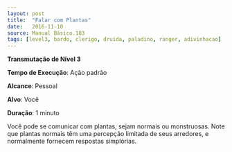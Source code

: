 ```yaml
---
layout: post
title:  "Falar com Plantas"
date:   2016-11-10
source: Manual Básico.183
tags: [level3, bardo, clerigo, druida, paladino, ranger, adivinhacao]
---
```


**Transmutação de Nível 3**

**Tempo de Execução**: Ação padrão

**Alcance**: Pessoal

**Alvo**: Você

**Duração**: 1 minuto

Você pode se comunicar com plantas, sejam normais ou monstruosas. Note que plantas normais têm uma percepção limitada de seus arredores, e normalmente fornecem respostas simplórias.
